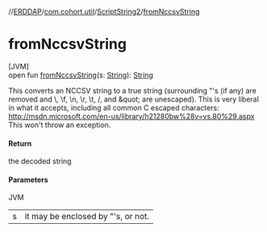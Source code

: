 //[ERDDAP](../../../index.md)/[com.cohort.util](../index.md)/[ScriptString2](index.md)/[fromNccsvString](from-nccsv-string.md)

# fromNccsvString

[JVM]\
open fun [fromNccsvString](from-nccsv-string.md)(s: [String](https://docs.oracle.com/en/java/javase/17/docs/api/java.base/java/lang/String.html)): [String](https://docs.oracle.com/en/java/javase/17/docs/api/java.base/java/lang/String.html)

This converts an NCCSV string to a true string (surrounding &quot;'s (if any) are removed and \\, \f, \n, \r, \t, \/, and \&quot; are unescaped). This is very liberal in what it accepts, including all common C escaped characters: http://msdn.microsoft.com/en-us/library/h21280bw%28v=vs.80%29.aspx This won't throw an exception.

#### Return

the decoded string

#### Parameters

JVM

| | |
|---|---|
| s | it may be enclosed by &quot;'s, or not. |